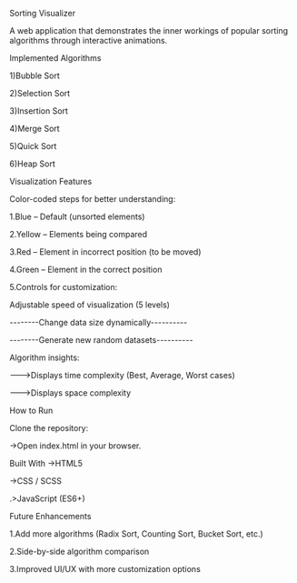 Sorting Visualizer

A web application that demonstrates the inner workings of popular sorting algorithms through interactive animations.

Implemented Algorithms

1)Bubble Sort

2)Selection Sort

3)Insertion Sort

4)Merge Sort

5)Quick Sort

6)Heap Sort

Visualization Features

Color-coded steps for better understanding:

1.Blue – Default (unsorted elements)

2.Yellow – Elements being compared

3.Red – Element in incorrect position (to be moved)

4.Green – Element in the correct position

5.Controls for customization:

Adjustable speed of visualization (5 levels)

--------Change data size dynamically----------

--------Generate new random datasets----------

Algorithm insights:

--->Displays time complexity (Best, Average, Worst cases)

--->Displays space complexity

How to Run

Clone the repository:

->Open index.html in your browser.

Built With
->HTML5

->CSS / SCSS

.>JavaScript (ES6+)


Future Enhancements

1.Add more algorithms (Radix Sort, Counting Sort, Bucket Sort, etc.)

2.Side-by-side algorithm comparison

3.Improved UI/UX with more customization options

